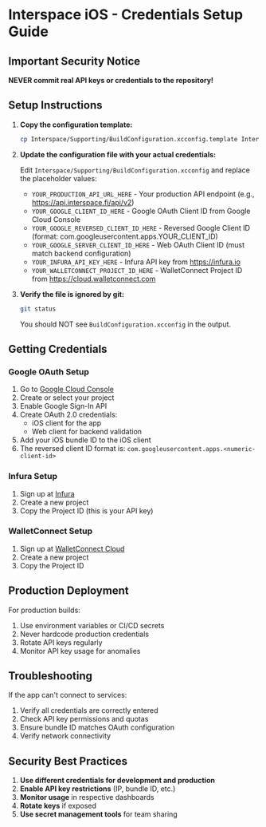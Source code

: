 # Interspace iOS - Credentials Setup Guide

## Important Security Notice

**NEVER commit real API keys or credentials to the repository!**

## Setup Instructions

1. **Copy the configuration template:**
   ```bash
   cp Interspace/Supporting/BuildConfiguration.xcconfig.template Interspace/Supporting/BuildConfiguration.xcconfig
   ```

2. **Update the configuration file with your actual credentials:**

   Edit `Interspace/Supporting/BuildConfiguration.xcconfig` and replace the placeholder values:

   - `YOUR_PRODUCTION_API_URL_HERE` - Your production API endpoint (e.g., https://api.interspace.fi/api/v2)
   - `YOUR_GOOGLE_CLIENT_ID_HERE` - Google OAuth Client ID from Google Cloud Console
   - `YOUR_GOOGLE_REVERSED_CLIENT_ID_HERE` - Reversed Google Client ID (format: com.googleusercontent.apps.YOUR_CLIENT_ID)
   - `YOUR_GOOGLE_SERVER_CLIENT_ID_HERE` - Web OAuth Client ID (must match backend configuration)
   - `YOUR_INFURA_API_KEY_HERE` - Infura API key from https://infura.io
   - `YOUR_WALLETCONNECT_PROJECT_ID_HERE` - WalletConnect Project ID from https://cloud.walletconnect.com

3. **Verify the file is ignored by git:**
   ```bash
   git status
   ```
   
   You should NOT see `BuildConfiguration.xcconfig` in the output.

## Getting Credentials

### Google OAuth Setup
1. Go to [Google Cloud Console](https://console.cloud.google.com/)
2. Create or select your project
3. Enable Google Sign-In API
4. Create OAuth 2.0 credentials:
   - iOS client for the app
   - Web client for backend validation
5. Add your iOS bundle ID to the iOS client
6. The reversed client ID format is: `com.googleusercontent.apps.<numeric-client-id>`

### Infura Setup
1. Sign up at [Infura](https://infura.io)
2. Create a new project
3. Copy the Project ID (this is your API key)

### WalletConnect Setup
1. Sign up at [WalletConnect Cloud](https://cloud.walletconnect.com)
2. Create a new project
3. Copy the Project ID

## Production Deployment

For production builds:
1. Use environment variables or CI/CD secrets
2. Never hardcode production credentials
3. Rotate API keys regularly
4. Monitor API key usage for anomalies

## Troubleshooting

If the app can't connect to services:
1. Verify all credentials are correctly entered
2. Check API key permissions and quotas
3. Ensure bundle ID matches OAuth configuration
4. Verify network connectivity

## Security Best Practices

1. **Use different credentials for development and production**
2. **Enable API key restrictions** (IP, bundle ID, etc.)
3. **Monitor usage** in respective dashboards
4. **Rotate keys** if exposed
5. **Use secret management tools** for team sharing
